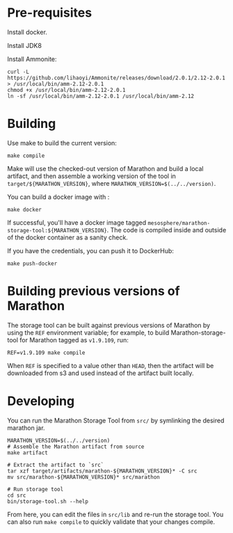 # Pre-requisites

Install docker.

Install JDK8

Install Ammonite:

    curl -L https://github.com/lihaoyi/Ammonite/releases/download/2.0.1/2.12-2.0.1 > /usr/local/bin/amm-2.12-2.0.1
    chmod +x /usr/local/bin/amm-2.12-2.0.1
    ln -sf /usr/local/bin/amm-2.12-2.0.1 /usr/local/bin/amm-2.12

# Building

Use make to build the current version:

```
make compile
```

Make will use the checked-out version of Marathon and build a local artifact, and then assemble a working version of the tool in `target/${MARATHON_VERSION}`, where `MARATHON_VERSION=$(../../version)`.


You can build a docker image with :

```
make docker

```
If successful, you'll have a docker image tagged `mesosphere/marathon-storage-tool:${MARATHON_VERSION}`. The code is compiled inside and outside of the docker container as a sanity check.

If you have the credentials, you can push it to DockerHub:

```
make push-docker
```

# Building previous versions of Marathon

The storage tool can be built against previous versions of Marathon by using the `REF` environment variable; for example, to build Marathon-storage-tool for Marathon tagged as `v1.9.109`, run:

```
REF=v1.9.109 make compile
```

When `REF` is specified to a value other than `HEAD`, then the artifact will be downloaded from s3 and used instead of the artifact built locally.


# Developing

You can run the Marathon Storage Tool from `src/` by symlinking the desired marathon jar.

```
MARATHON_VERSION=$(../../version)
# Assemble the Marathon artifact from source
make artifact

# Extract the artifact to `src`
tar xzf target/artifacts/marathon-${MARATHON_VERSION}* -C src
mv src/marathon-${MARATHON_VERSION}* src/marathon

# Run storage tool
cd src
bin/storage-tool.sh --help
```

From here, you can edit the files in `src/lib` and re-run the storage tool. You can also run `make compile` to quickly validate that your changes compile.
